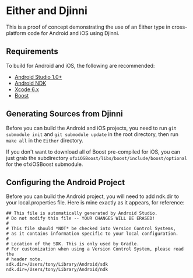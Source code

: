 # Either and Djinni

This is a proof of concept demonstrating the use of an Either type in
cross-platform code for Android and iOS using Djinni.

## Requirements

To build for Android and iOS, the following are recommended:

* [Android Studio 1.0+](http://developer.android.com/sdk/index.html)
* [Android NDK](https://developer.android.com/tools/sdk/ndk/index.html)
* [Xcode 6.x](https://developer.apple.com/xcode/)
* [Boost](http://www.boost.org/)

## Generating Sources from Djinni

Before you can build the Android and iOS projects, you need to run
`git submodule init` and `git submodule update` in the root directory, then
run `make all` in the `Either` directory.

If you don't want to download all of Boost pre-compiled for iOS, you can just
grab the subdirectory `ofxiOSBoost/libs/boost/include/boost/optional` for the
ofxiOSBoost submodule.

## Configuring the Android Project

Before you can build the Android project, you will need to add ndk.dir to your
local.properties file. Here is mine exactly as it appears, for reference:

    ## This file is automatically generated by Android Studio.
    # Do not modify this file -- YOUR CHANGES WILL BE ERASED!
    #
    # This file should *NOT* be checked into Version Control Systems,
    # as it contains information specific to your local configuration.
    #
    # Location of the SDK. This is only used by Gradle.
    # For customization when using a Version Control System, please read the
    # header note.
    sdk.dir=/Users/tony/Library/Android/sdk
    ndk.dir=/Users/tony/Library/Android/ndk
